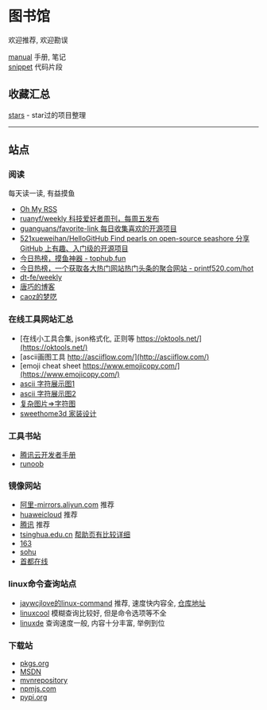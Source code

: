 # 图书馆

欢迎推荐, 欢迎勘误

[manual](https://github.com/MlightShadow/library/tree/master/manual) 手册, 笔记  
[snippet](https://github.com/MlightShadow/library/tree/master/snippet) 代码片段  

## 收藏汇总

[stars](https://github.com/MlightShadow/library/blob/master/stars.md) - star过的项目整理

---

## 站点

### 阅读

每天读一读, 有益摸鱼  

* [Oh My RSS](https://ohmyrss.com/)  
* [ruanyf/weekly 科技爱好者周刊，每周五发布](https://github.com/ruanyf/weekly)  
* [guanguans/favorite-link 每日收集喜欢的开源项目](https://github.com/guanguans/favorite-link)  
* [521xueweihan/HelloGitHub Find pearls on open-source seashore 分享 GitHub 上有趣、入门级的开源项目](https://github.com/521xueweihan/HelloGitHub)  
* [今日热榜，摸鱼神器 - tophub.fun](https://tophub.fun/)  
* [今日热榜，一个获取各大热门网站热门头条的聚合网站 - printf520.com/hot](https://www.printf520.com/hot.html)  
* [dt-fe/weekly](https://github.com/dt-fe/weekly)  
* [唐巧的博客](http://blog.devtang.com/)  
* [caoz的梦呓](https://blog.csdn.net/caoz/)

### 在线工具网站汇总

* [在线小工具合集, json格式化, 正则等 https://oktools.net/](https://oktools.net/)  
* [ascii画图工具 http://asciiflow.com/](http://asciiflow.com/)  
* [emoji cheat sheet https://www.emojicopy.com/](https://www.emojicopy.com/)  
* [ascii 字符展示图1](http://www.network-science.de/ascii/)  
* [ascii 字符展示图2](https://www.bootschool.net/ascii)
* [复杂图片=>字符图](https://www.degraeve.com/img2txt.php)
* [sweethome3d 家装设计](http://www.sweethome3d.com/)

### 工具书站

* [腾讯云开发者手册](https://cloud.tencent.com/developer/devdocs)  
* [runoob](https://www.runoob.com/)

### 镜像网站

* [阿里-mirrors.aliyun.com](https://developer.aliyun.com/mirror/) 推荐
* [huaweicloud](https://mirrors.huaweicloud.com/) 推荐
* [腾讯](https://mirrors.cloud.tencent.com) 推荐
* [tsinghua.edu.cn](https://mirrors.tuna.tsinghua.edu.cn/) [帮助页有比较详细](https://mirror.tuna.tsinghua.edu.cn/help)
* [163](http://mirrors.163.com/)
* [sohu](http://mirrors.sohu.com/)
* [首都在线](http://mirrors.yun-idc.com/)

### linux命令查询站点

* [jaywcjlove的linux-command](https://jaywcjlove.gitee.io/linux-command/) 推荐, 速度快内容全, [仓库地址](https://github.com/jaywcjlove/linux-command)
* [linuxcool](https://www.linuxcool.com/) 模糊查询比较好, 但是命令选项等不全
* [linuxde](https://man.linuxde.net/) 查询速度一般, 内容十分丰富, 举例到位

### 下载站

* [pkgs.org](https://pkgs.org/)
* [MSDN](https://msdn.itellyou.cn/)
* [mvnrepository](https://mvnrepository.com/)
* [npmjs.com](https://www.npmjs.com/)
* [pypi.org](https://pypi.org/)
